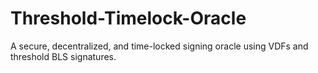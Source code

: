 # Threshold-Timelock-Oracle
A secure, decentralized, and time-locked signing oracle using VDFs and threshold BLS signatures.
